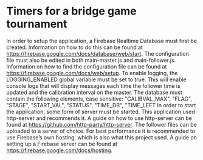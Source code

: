 # Timers for a bridge game tournament
In order to setup the application, a Firebase Realtime Database must first be created. Information on how to do this can be found at https://firebase.google.com/docs/database/web/start.
The configuration file must also be edited in both main-master.js and main-follower.js. Information on how to find the configuration file can be found at https://firebase.google.com/docs/web/setup.
To enable logging, the LOGGING_ENABLED global variable must be set to true. This will enable console logs that will display messages each time the follower time is updated and the calibration interval on the master.
The database must contain the following elements, case sensitive:
  "CALIBVAL_MAX",
  "FLAG",
  "STAGE",
  "START_VAL",
  "STATUS",
  "TIME_DB",
  "TIME_LEFT
In order to start the application, some form of server must be started. This application used http-server and recommends it. A guide on how to use http-server can be found at https://github.com/http-party/http-server.
The follower files can be uploaded to a server of choice. For best performance it is recommended to use Firebase’s own hosting, which is also what this project used. A guide on setting up a Firebase server can be found at https://firebase.google.com/docs/hosting.
